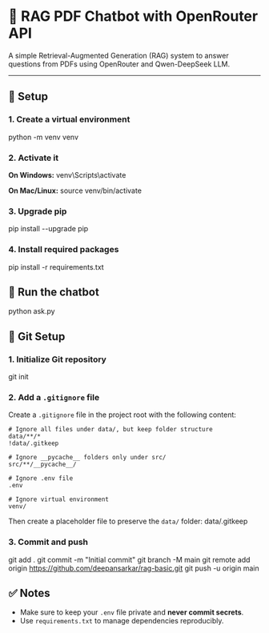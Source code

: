 # 🧠 RAG PDF Chatbot with OpenRouter API

A simple Retrieval-Augmented Generation (RAG) system to answer questions from PDFs using OpenRouter and Qwen-DeepSeek LLM.

---

## 🚀 Setup

### 1. Create a virtual environment
python -m venv venv

### 2. Activate it

**On Windows:**
venv\Scripts\activate

**On Mac/Linux:**
source venv/bin/activate

### 3. Upgrade pip
pip install --upgrade pip

### 4. Install required packages
pip install -r requirements.txt

## 🧪 Run the chatbot
python ask.py

## 🔧 Git Setup

### 1. Initialize Git repository
git init

### 2. Add a `.gitignore` file

Create a `.gitignore` file in the project root with the following content:

```gitignore
# Ignore all files under data/, but keep folder structure
data/**/* 
!data/.gitkeep

# Ignore __pycache__ folders only under src/
src/**/__pycache__/

# Ignore .env file
.env

# Ignore virtual environment
venv/
```

Then create a placeholder file to preserve the `data/` folder:
data/.gitkeep

### 3. Commit and push
git add .
git commit -m "Initial commit"
git branch -M main
git remote add origin https://github.com/deepansarkar/rag-basic.git
git push -u origin main

## ✅ Notes
- Make sure to keep your `.env` file private and **never commit secrets**.
- Use `requirements.txt` to manage dependencies reproducibly.